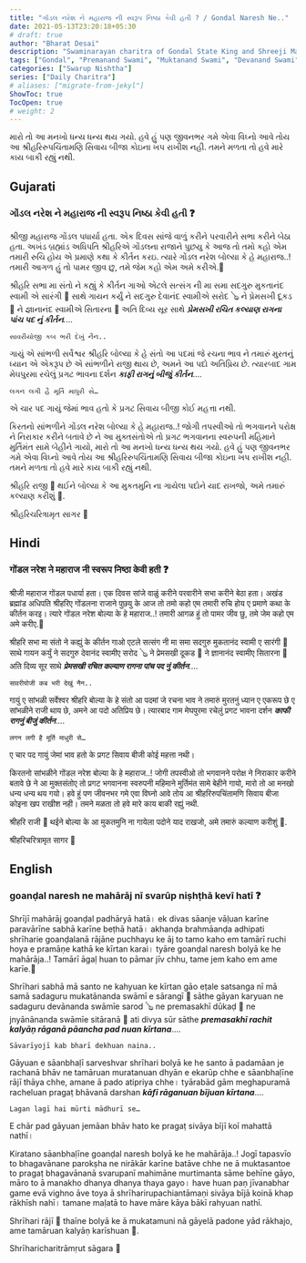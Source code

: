 ```yaml
---
title: "ગોંડલ નરેશ ને મહારાજ ની સ્વરૂપ નિષ્ઠા કેવી હતી ? / Gondal Naresh Ne.."
date: 2021-05-13T23:20:18+05:30
# draft: true
author: "Bharat Desai"
description: "Swaminarayan charitra of Gondal State King and Shreeji Maharaj with Saints, About Swarupnishtha of lord Swaminarayan"
tags: ["Gondal", "Premanand Swami", "Muktanand Swami", "Devanand Swami"]
categories: ["Swarup Nishtha"]
series: ["Daily Charitra"]
# aliases: ["migrate-from-jekyl"]
ShowToc: true
TocOpen: true
# weight: 2
---
```


<!-- this Content Here will shown id listing page till "more" tag -->
મારો તો આ મનખો ધન્ય ધન્ય થય ગયો. હવે હું પણ જીવનભર ગમે એવા વિઘ્નો આવે તોય આ શ્રીહરિરુપચિંતામણિ સિવાય બીજા કોઇના ખપ રાખીશ નહી. તમને મળતા તો હવે મારે કાય બાકી રહ્યું નથી.

<!--more-->


<!-- Remove this and start Content Here -->
## Gujarati
### ગોંડલ નરેશ ને મહારાજ ની સ્વરૂપ નિષ્ઠા કેવી હતી  :question:

શ્રીજી મહારાજ ગોંડલ પધાર્યા હતા. એક દિવસ સાંજે વાળું કરીને પરવારીને સભા કરીને બેઠા હતા. અખંડ બ્રહ્માંડ અધિપતિ શ્રીહરિએ ગોંડલના રાજાને પુછયુ કે આજ તો તમો કહો એમ તમારી રુચિ હોય એ પ્રમાણે કથા કે કીર્તન કરઇ. ત્યારે ગોંડલ નરેશ બોલ્યા કે હે મહારાજ..! તમારી આગળ હું તો પામર જીવ છુ, તમે જેમ કહો એમ અમે કરીએ.:pray:

શ્રીહરિ સભા મા સંતો ને કહ્યું કે કીર્તન ગાઓ એટલે સત્સંગ ની મા સમા સદગુરુ મુકતાનંદ સ્વામી એ સારંગી :violin: સાથે ગાયન કર્યું ને સદગુરુ દેવાનંદ સ્વામીએ સરોદ :banjo: ને પ્રેમસખી દૂકડ :drum: ને જ્ઞાનાનંદ સ્વામીએ સિતારના :guitar: અતિ દિવ્ય સૂર સાથે __*પ્રેમસખી રચિત કલ્યાણ રાગના પાંચ પદ નું કીર્તન*__....
```
સાવરીયોજી કબ ભરી દેખું નૈન..
```
ગાયું એ સાંભળી સર્વેશ્વર શ્રીહરિ બોલ્યા કે હે સંતો આ પદમાં જે રચના ભાવ ને તમારું મુરતનું ધ્યાન એ એકરૂપ છે એ સાંભળીને રાજી થાય છે, અમને આ પદો અતિપ્રિય છે. ત્યારબાદ ગામ મેઘપુરમા રચેલું પ્રગટ ભાવના દર્શન __*કાફી રાગનું બીજું કીર્તન*__....
```
લગન લગી હૈ મૂર્તિ માધુરી સે…
```
એ ચાર પદ ગાયું જેમાં ભાવ હતો કે પ્રગટ સિવાય બીજી કોઈ મહત્તા નથી.

કિરતનો સાંભળીને ગોંડલ નરેશ બોલ્યા કે હે મહારાજ..! જોગી તપસ્વીઓ તો ભગવાનને પરોક્ષ ને નિરાકાર કરીને બતાવે છે ને આ મુક્તસંતોએ તો પ્રગટ ભગવાનના સ્વરુપની મહિમાને મુર્તિમંત સામે બેહીને ગાયો, મારો તો આ મનખો ધન્ય ધન્ય થય ગયો. હવે હું પણ જીવનભર ગમે એવા વિઘ્નો આવે તોય આ શ્રીહરિરુપચિંતામણિ સિવાય બીજા કોઇના ખપ રાખીશ નહી. તમને મળતા તો હવે મારે કાય બાકી રહ્યું નથી.

શ્રીહરિ રાજી :slightly_smiling_face: થઈને બોલ્યા કે આ મુકતમુનિ ના ગાયેલા પદોને યાદ રાખજો, અમે તમારું કલ્યાણ કરીશું :100:.

શ્રીહરિચરિત્રામૃત સાગર
:pray:


## Hindi
### गोंडल नरेश ने महाराज नी स्वरूप निष्ठा केवी हती  :question:

श्रीजी महाराज गोंडल पधार्या हता। एक दिवस सांजे वाळुं करीने परवारीने सभा करीने बेठा हता। अखंड ब्रह्मांड अधिपति श्रीहरिए गोंडलना राजाने पुछयु के आज तो तमो कहो एम तमारी रुचि होय ए प्रमाणे कथा के कीर्तन करइ। त्यारे गोंडल नरेश बोल्या के हे महाराज..! तमारी आगळ हुं तो पामर जीव छु, तमे जेम कहो एम अमे करीए.:pray:

श्रीहरि सभा मा संतो ने कह्युं के कीर्तन गाओ एटले सत्संग नी मा समा सदगुरु मुकतानंद स्वामी ए सारंगी :violin: साथे गायन कर्युं ने सदगुरु देवानंद स्वामीए सरोद :banjo: ने प्रेमसखी दूकड :drum: ने ज्ञानानंद स्वामीए सितारना :guitar: अति दिव्य सूर साथे __*प्रेमसखी रचित कल्याण रागना पांच पद नुं कीर्तन*__....
```
सावरीयोजी कब भरी देखुं नैन..
```
गायुं ए सांभळी सर्वेश्वर श्रीहरि बोल्या के हे संतो आ पदमां जे रचना भाव ने तमारुं मुरतनुं ध्यान ए एकरूप छे ए सांभळीने राजी थाय छे, अमने आ पदो अतिप्रिय छे। त्यारबाद गाम मेघपुरमा रचेलुं प्रगट भावना दर्शन __*काफी रागनुं बीजुं कीर्तन*__....
```
लगन लगी है मूर्ति माधुरी से…
```
ए चार पद गायुं जेमां भाव हतो के प्रगट सिवाय बीजी कोई महत्ता नथी। 

किरतनो सांभळीने गोंडल नरेश बोल्या के हे महाराज..! जोगी तपस्वीओ तो भगवानने परोक्ष ने निराकार करीने बतावे छे ने आ मुक्तसंतोए तो प्रगट भगवानना स्वरुपनी महिमाने मुर्तिमंत सामे बेहीने गायो, मारो तो आ मनखो धन्य धन्य थय गयो। हवे हुं पण जीवनभर गमे एवा विघ्नो आवे तोय आ श्रीहरिरुपचिंतामणि सिवाय बीजा कोइना खप राखीश नही। तमने मळता तो हवे मारे काय बाकी रह्युं नथी.

श्रीहरि राजी :slightly_smiling_face: थईने बोल्या के आ मुकतमुनि ना गायेला पदोने याद राखजो, अमे तमारुं कल्याण करीशुं :100:.

श्रीहरिचरित्रामृत सागर
:pray:


## English
### goanḍal naresh ne mahārāj nī svarūp niṣhṭhā kevī hatī  :question:

Shrījī mahārāj goanḍal padhāryā hatā। ek divas sāanje vāḷuan karīne paravārīne sabhā karīne beṭhā hatā। akhanḍa brahmāanḍa adhipati shrīharie goanḍalanā rājāne puchhayu ke āj to tamo kaho em tamārī ruchi hoya e pramāṇe kathā ke kīrtan karai। tyāre goanḍal naresh bolyā ke he mahārāja..! Tamārī āgaḷ huan to pāmar jīv chhu, tame jem kaho em ame karīe.:pray:

Shrīhari sabhā mā santo ne kahyuan ke kīrtan gāo eṭale satsanga nī mā samā sadaguru mukatānanda swāmī e sārangī :violin: sāthe gāyan karyuan ne sadaguru devānanda swāmīe sarod :banjo: ne premasakhī dūkaḍ :drum: ne jnyānānanda swāmīe sitāranā :guitar: ati divya sūr sāthe __*premasakhī rachit kalyāṇ rāganā pāancha pad nuan kīrtana*__....
```
Sāvarīyojī kab bharī dekhuan naina..
```
Gāyuan e sāanbhaḷī sarveshvar shrīhari bolyā ke he santo ā padamāan je rachanā bhāv ne tamāruan muratanuan dhyān e ekarūp chhe e sāanbhaḷīne rājī thāya chhe, amane ā pado atipriya chhe। tyārabād gām meghapuramā racheluan pragaṭ bhāvanā darshan __*kāfī rāganuan bījuan kīrtana*__....
```
Lagan lagī hai mūrti mādhurī se…
```
E chār pad gāyuan jemāan bhāv hato ke pragaṭ sivāya bījī koī mahattā nathī। 

Kiratano sāanbhaḷīne goanḍal naresh bolyā ke he mahārāja..! Jogī tapasvīo to bhagavānane parokṣha ne nirākār karīne batāve chhe ne ā muktasantoe to pragaṭ bhagavānanā svarupanī mahimāne murtimanta sāme behīne gāyo, māro to ā manakho dhanya dhanya thaya gayo। have huan paṇ jīvanabhar game evā vighno āve toya ā shrīharirupachiantāmaṇi sivāya bījā koinā khap rākhīsh nahī। tamane maḷatā to have māre kāya bākī rahyuan nathī.

Shrīhari rājī :slightly_smiling_face: thaīne bolyā ke ā mukatamuni nā gāyelā padone yād rākhajo, ame tamāruan kalyāṇ karīshuan :100:.

Shrīharicharitrāmṛut sāgara
:pray:
